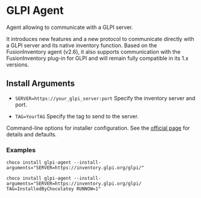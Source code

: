 # GLPI Agent

Agent allowing to communicate with a GLPI server.

It introduces new features and a new protocol to communicate directly with a GLPI server and its native inventory function.
Based on the FusionInventory agent (v2.6), it also supports communication with the FusionInventory plug-in for GLPI and will remain fully compatible in its 1.x versions.

## Install Arguments

- `SERVER=https://your_glpi_server:port` Specify the inventory server and port.

- `TAG=YourTAG` Specify the tag to send to the server.

Command-line options for installer configuration. See the [official page](https://glpi-agent.readthedocs.io/en/latest/installation/windows-command-line.html#command-line-parameters) for details and defaults.

### Examples

`choco install glpi-agent --install-arguments="SERVER=https://inventory.glpi.org/glpi/"`

`choco install glpi-agent --install-arguments="SERVER=https://inventory.glpi.org/glpi/ TAG=InstalledByChocolatey RUNNOW=1"`